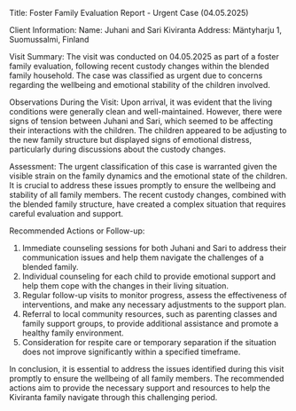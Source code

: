  Title: Foster Family Evaluation Report - Urgent Case (04.05.2025)

Client Information:
Name: Juhani and Sari Kiviranta
Address: Mäntyharju 1, Suomussalmi, Finland

Visit Summary:
The visit was conducted on 04.05.2025 as part of a foster family evaluation, following recent custody changes within the blended family household. The case was classified as urgent due to concerns regarding the wellbeing and emotional stability of the children involved.

Observations During the Visit:
Upon arrival, it was evident that the living conditions were generally clean and well-maintained. However, there were signs of tension between Juhani and Sari, which seemed to be affecting their interactions with the children. The children appeared to be adjusting to the new family structure but displayed signs of emotional distress, particularly during discussions about the custody changes.

Assessment:
The urgent classification of this case is warranted given the visible strain on the family dynamics and the emotional state of the children. It is crucial to address these issues promptly to ensure the wellbeing and stability of all family members. The recent custody changes, combined with the blended family structure, have created a complex situation that requires careful evaluation and support.

Recommended Actions or Follow-up:
1. Immediate counseling sessions for both Juhani and Sari to address their communication issues and help them navigate the challenges of a blended family.
2. Individual counseling for each child to provide emotional support and help them cope with the changes in their living situation.
3. Regular follow-up visits to monitor progress, assess the effectiveness of interventions, and make any necessary adjustments to the support plan.
4. Referral to local community resources, such as parenting classes and family support groups, to provide additional assistance and promote a healthy family environment.
5. Consideration for respite care or temporary separation if the situation does not improve significantly within a specified timeframe.

In conclusion, it is essential to address the issues identified during this visit promptly to ensure the wellbeing of all family members. The recommended actions aim to provide the necessary support and resources to help the Kiviranta family navigate through this challenging period.